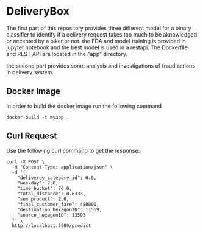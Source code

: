 # DeliveryBox
The first part of this repository provides three different model for a binary classifier to identify if a delivery request takes too much to be aknowledged or accepted by a biker or not. the EDA and model training is provided in jupyter notebook and the best model is used in a restapi. The Dockerfile and REST API are located in the "app" directory. 

the second part provides some analysis and investigations of fraud actions in delivery system.
## Docker Image
In order to build the docker image run the following command
```
docker build -t myapp .
```
## Curl Request
Use the following curl command to get the response:
```
curl -X POST \
  -H "Content-Type: application/json" \
  -d '{
    "deliverey_category_id": 0.0,
    "weekday": 7.0,
    "time_bucket": 76.0,
    "total_distance": 0.6333,
    "sum_product": 2.0,
    "final_customer_fare": 480000,
    "destination_hexagonID": 11569,
    "source_hexagonID": 13593
  }' \
  http://localhost:5000/predict
```
